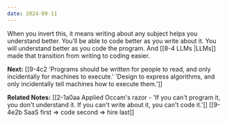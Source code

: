 ```yaml
---
date: 2024-09-11
---
```

When you invert this, it means writing about any subject helps you understand better. You’ll be able to code better as you write about it. You will understand better as you code the program. And [[8-4 LLMs |LLMs]] made that transition from writing to coding easier. 

**Next:**
[[9-4c2 'Programs should be written for people to read, and only incidentally for machines to execute.' 'Design to express algorithms, and only incidentally tell machines how to execute them.']]

**Related Notes:**
[[2-1a0aa Applied Occam's razor - 'If you can't program it, you don't understand it. If you can't write about it, you can't code it.']]
[[9-4e2b SaaS first ⇒ code second ⇒ hire last]]
